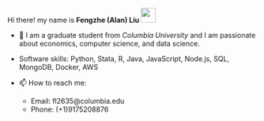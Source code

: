 Hi there! my name is <strong>Fengzhe (Alan) Liu</strong> <img src="https://raw.githubusercontent.com/MartinHeinz/MartinHeinz/master/wave.gif" width="30px">
- 👀 I am a graduate student from <em>Columbia University</em> and I am passionate about economics, computer science, and data science. 
- Software skills: 
Python, Stata, R, Java, JavaScript, Node.js, SQL, MongoDB, Docker, AWS


- 📫 How to reach me:  
  <ul>
  <li> Email: fl2635@columbia.edu </li>
  <li> Phone: (+1)9175208876 </li>
  </ul>

<!---
AlanLiuF/AlanLiuF is a ✨ special ✨ repository because its `README.md` (this file) appears on your GitHub profile.
You can click the Preview link to take a look at your changes.
--->
